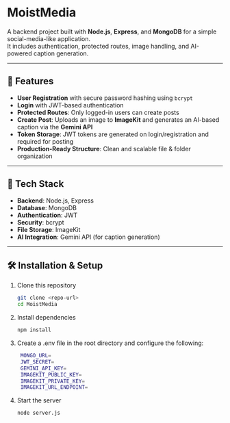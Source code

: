 # MoistMedia

A backend project built with **Node.js**, **Express**, and **MongoDB** for a simple social-media-like application.  
It includes authentication, protected routes, image handling, and AI-powered caption generation.

---

## 🚀 Features
- **User Registration** with secure password hashing using `bcrypt`
- **Login** with JWT-based authentication
- **Protected Routes**: Only logged-in users can create posts
- **Create Post**: Uploads an image to **ImageKit** and generates an AI-based caption via the **Gemini API**
- **Token Storage**: JWT tokens are generated on login/registration and required for posting
- **Production-Ready Structure**: Clean and scalable file & folder organization

---

## 📂 Tech Stack
- **Backend**: Node.js, Express
- **Database**: MongoDB
- **Authentication**: JWT
- **Security**: bcrypt
- **File Storage**: ImageKit
- **AI Integration**: Gemini API (for caption generation)

---

## 🛠️ Installation & Setup
1. Clone this repository
   ```bash
   git clone <repo-url>
   cd MoistMedia
   ```

2. Install dependencies
   ```bash
   npm install
   ```

3. Create a .env file in the root directory and configure the following:
   ```bash
    MONGO_URL=
    JWT_SECRET=
    GEMINI_API_KEY=
    IMAGEKIT_PUBLIC_KEY=
    IMAGEKIT_PRIVATE_KEY=
    IMAGEKIT_URL_ENDPOINT=
    ```
    
4. Start the server
   ```bash
   node server.js
   ```



